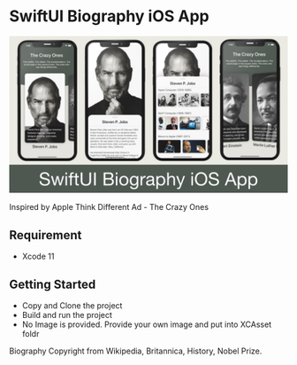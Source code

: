 # SwiftUI Biography iOS App

![Alt text](./promo.png?raw=true "SwiftUI Biography iOS App")

Inspired by Apple Think Different Ad - The Crazy Ones

## Requirement
- Xcode 11

## Getting Started
- Copy and Clone the project
- Build and run the project
- No Image is provided. Provide your own image and put into XCAsset foldr 

Biography Copyright from Wikipedia, Britannica, History, Nobel Prize.
